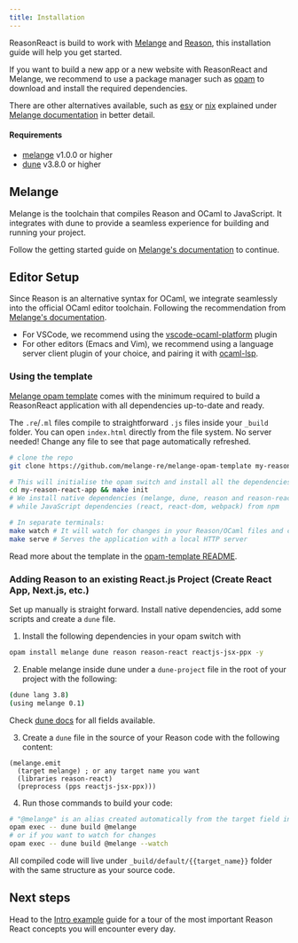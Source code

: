 ```yaml
---
title: Installation
---
```


ReasonReact is build to work with [Melange](https://melange.re/) and [Reason](https://reasonml.github.io/), this installation guide will help you get started.

If you want to build a new app or a new website with ReasonReact and Melange, we recommend to use a package manager such as [opam](https://opam.ocaml.org/) to download and install the required dependencies.

There are other alternatives available, such as [esy](https://esy.sh/) or [nix](https://nixos.org/) explained under [Melange documentation](https://melange.re/v1.0.0/getting-started/#alternative-package-managers-experimental) in better detail.

#### Requirements

- [melange](https://opam.ocaml.org/packages/melange) v1.0.0 or higher
- [dune](https://opam.ocaml.org/packages/dune/) v3.8.0 or higher

## Melange

Melange is the toolchain that compiles Reason and OCaml to JavaScript. It integrates with dune to provide a seamless experience for building and running your project.

Follow the getting started guide on [Melange's documentation](https://melange.re/v1.0.0/getting-started/) to continue.

## Editor Setup

Since Reason is an alternative syntax for OCaml, we integrate seamlessly into the official OCaml editor toolchain. Following the recommendation from [Melange's documentation](https://melange.re/v1.0.0/getting-started/#editor-integration).

- For VSCode, we recommend using the [vscode-ocaml-platform](https://github.com/ocamllabs/vscode-ocaml-platform) plugin
- For other editors (Emacs and Vim), we recommend using a language server client plugin of your choice, and pairing it with [ocaml-lsp](https://github.com/ocaml/ocaml-lsp).

### Using the template

[Melange opam template](https://github.com/melange-re/melange-opam-template) comes with the minimum required to build a ReasonReact application with all dependencies up-to-date and ready.

The `.re`/`.ml` files compile to straightforward `.js` files inside your `_build` folder. You can open `index.html` directly from the file system. No server needed! Change any file to see that page automatically refreshed.

```sh
# clone the repo
git clone https://github.com/melange-re/melange-opam-template my-reason-react-app

# This will initialise the opam switch and install all the dependencies (from both opam and npm)
cd my-reason-react-app && make init
# We install native dependencies (melange, dune, reason and reason-react) from opam
# while JavaScript dependencies (react, react-dom, webpack) from npm

# In separate terminals:
make watch # It will watch for changes in your Reason/OCaml files and compile them to JavaScript
make serve # Serves the application with a local HTTP server
```

Read more about the template in the [opam-template README](https://github.com/melange-re/melange-opam-template).

### Adding Reason to an existing React.js Project (Create React App, Next.js, etc.)

Set up manually is straight forward. Install native dependencies, add some scripts and create a `dune` file.

1. Install the following dependencies in your opam switch with

```sh
opam install melange dune reason reason-react reactjs-jsx-ppx -y
```

2. Enable melange inside dune under a `dune-project` file in the root of your project with the following:
```sh
(dune lang 3.8)
(using melange 0.1)
```

Check [dune docs](https://dune.readthedocs.io/en/latest/melange.html) for all fields available.

3. Create a `dune` file in the source of your Reason code with the following content:

```dune
(melange.emit
  (target melange) ; or any target name you want
  (libraries reason-react)
  (preprocess (pps reactjs-jsx-ppx)))
```

4. Run those commands to build your code:

```sh
# "@melange" is an alias created automatically from the target field in the dune file
opam exec -- dune build @melange
# or if you want to watch for changes
opam exec -- dune build @melange --watch
```

All compiled code will live under `_build/default/{{target_name}}` folder with the same structure as your source code.

## Next steps
Head to the [Intro example](intro-example.md) guide for a tour of the most important Reason React concepts you will encounter every day.
